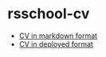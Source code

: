# rsschool-cv

- [CV in markdown format](https://TheForgem4ster.github.io/rsschool-cv/cv)
- [CV in deployed format](https://TheForgem4ster.github.io/rsschool-cv/)
